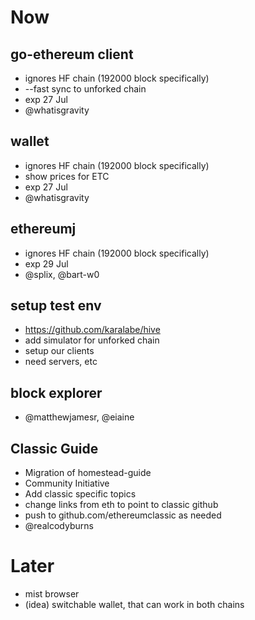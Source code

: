 # Now

## go-ethereum client

* ignores HF chain (192000 block specifically)
* --fast sync to unforked chain
* exp 27 Jul
* @whatisgravity

## wallet

* ignores HF chain (192000 block specifically)
* show prices for ETC
* exp 27 Jul
* @whatisgravity

## ethereumj

* ignores HF chain (192000 block specifically)
* exp 29 Jul
* @splix, @bart-w0

## setup test env

* https://github.com/karalabe/hive
* add simulator for unforked chain
* setup our clients
* need servers, etc

## block explorer

* @matthewjamesr, @eiaine

## Classic Guide

* Migration of homestead-guide
* Community Initiative
* Add classic specific topics
* change links from eth to point to classic github 
* push to github.com/ethereumclassic as needed
* @realcodyburns

# Later

* mist browser
* (idea) switchable wallet, that can work in both chains
